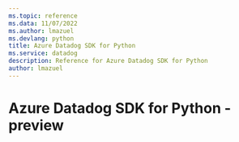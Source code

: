 ```yaml
---
ms.topic: reference
ms.data: 11/07/2022
ms.author: lmazuel
ms.devlang: python
title: Azure Datadog SDK for Python
ms.service: datadog
description: Reference for Azure Datadog SDK for Python
author: lmazuel
---
```

# Azure Datadog SDK for Python - preview